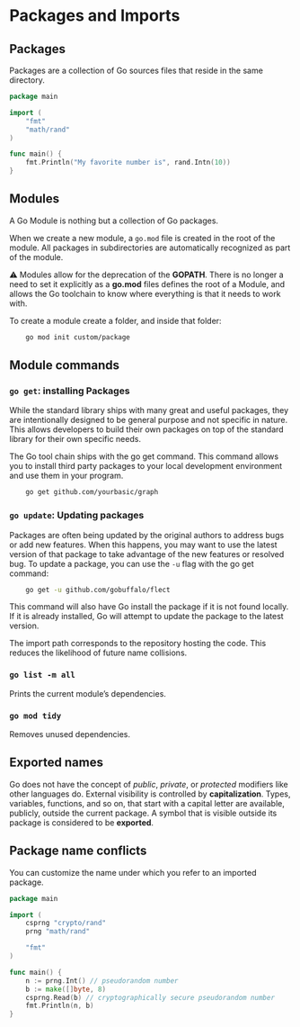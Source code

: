 # Packages and Imports

## Packages

Packages are a collection of Go sources files that reside in the same directory. 

```go
package main

import (
    "fmt"
    "math/rand"
)

func main() {
    fmt.Println("My favorite number is", rand.Intn(10))
}
```

## Modules

A Go Module is nothing but a collection of Go packages.

When we create a new module, a `go.mod` file is created in the root of the module. All packages in subdirectories are automatically recognized as part of the module.

⚠ Modules allow for the deprecation of the **GOPATH**. There is no longer a need to set it explicitly as a **go.mod** files defines the root of a Module, and allows the Go toolchain to know where everything is that it needs to work with.

To create a module create a folder, and inside that folder:

```bash
    go mod init custom/package
```

## Module commands

### `go get`: installing Packages

While the standard library ships with many great and useful packages, they are intentionally designed to be general purpose and not specific in nature. This allows developers to build their own packages on top of the standard library for their own specific needs.

The Go tool chain ships with the go get command. This command allows you to install third party packages to your local development environment and use them in your program.

```bash
    go get github.com/yourbasic/graph
```

### `go update`: Updating packages

Packages are often being updated by the original authors to address bugs or add new features. When this happens, you may want to use the latest version of that package to take advantage of the new features or resolved bug. To update a package, you can use the `-u` flag with the go get command:

```bash
    go get -u github.com/gobuffalo/flect
```

This command will also have Go install the package if it is not found locally. If it is already installed, Go will attempt to update the package to the latest version.

The import path corresponds to the repository hosting the code. This reduces the likelihood of future name collisions.

### `go list -m all`

Prints the current module’s dependencies.

### `go mod tidy`

Removes unused dependencies.

## Exported names

Go does not have the concept of *public*, *private*, or *protected* modifiers like other languages do. External visibility is controlled by **capitalization**. Types, variables, functions, and so on, that start with a capital letter are available, publicly, outside the current package. A symbol that is visible outside its package is considered to be **exported**.

## Package name conflicts

You can customize the name under which you refer to an imported package.

```go
package main

import (
    csprng "crypto/rand"
    prng "math/rand"

    "fmt"
)

func main() {
    n := prng.Int() // pseudorandom number
    b := make([]byte, 8)
    csprng.Read(b) // cryptographically secure pseudorandom number
    fmt.Println(n, b)
}
```

